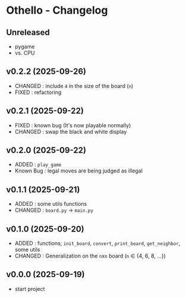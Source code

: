 # Othello - Changelog

## Unreleased
- pygame
- vs. CPU

## v0.2.2 (2025-09-26)
- CHANGED : include `4` in the size of the board (`n`)
- FIXED : refactoring

## v0.2.1 (2025-09-22)
- FIXED : known bug (It's now playable normally)
- CHANGED : swap the black and white display

## v0.2.0 (2025-09-22)
- ADDED : `play_game`
- Known Bug : legal moves are being judged as illegal

## v0.1.1 (2025-09-21)
- ADDED : some utils functions
- CHANGED : `board.py` -> `main.py`

## v0.1.0 (2025-09-20)
- ADDED : functions; `init_board`, `convert`, `print_board`, `get_neighbor`, some utils
- CHANGED : Generalization on the `n`x`n` board (`n` ∈ {4, 6, 8, ...})

## v0.0.0 (2025-09-19)
- start project